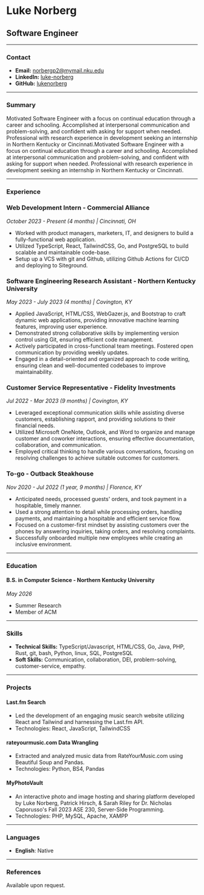 # Luke Norberg

## Software Engineer

---

### Contact

- **Email:** [norbergp2@mymail.nku.edu](norbergp2@mymail.nku.edu)
- **LinkedIn:** [luke-norberg](https://www.linkedin.com/in/luke-norberg-b74635250/)
- **GitHub:** [lukenorberg](https://www.github.com/lukenorberg)

---

### Summary

Motivated Software Engineer with a focus on continual education through a career and schooling. Accomplished at interpersonal communication and problem-solving, and confident with asking for support when needed. Professional with research experience in development seeking an internship in Northern Kentucky or Cincinnati.Motivated Software Engineer with a focus on continual education through a career and schooling. Accomplished at interpersonal communication and problem-solving, and confident with asking for support when needed. Professional with research experience in development seeking an internship in Northern Kentucky or Cincinnati.

---

### Experience

### Web Development Intern - Commercial Alliance

_October 2023 - Present (4 months) | Cincinnati, OH_

- Worked with product managers, marketers, IT, and designers to build a fully-functional web application.
- Utilized TypeScript, React, TailwindCSS, Go, and PostgreSQL to build scalable and maintainable code-base.
- Setup up a VCS with git and Github, utilizing Github Actions for CI/CD and deploying to Siteground.

### Software Engineering Research Assistant - Northern Kentucky University

_May 2023 - July 2023 (4 months) | Covington, KY_

- Applied JavaScript, HTML/CSS, WebGazer.js, and Bootstrap to craft dynamic web applications, providing innovative machine learning features, improving user experience.
- Demonstrated strong collaborative skills by implementing version control using Git, ensuring efficient code management.
- Actively participated in cross-functional team meetings. Fostered open communication by providing weekly updates.
- Engaged in a detail-oriented and organized approach to code writing, ensuring clean and well-documented codebases to improve maintainability.

### Customer Service Representative - Fidelity Investments

_Jul 2022 - Mar 2023 (9 months) | Covington, KY_

- Leveraged exceptional communication skills while assisting diverse customers, establishing rapport, and providing solutions to their financial needs.
- Utilized Microsoft OneNote, Outlook, and Word to organize and manage customer and coworker interactions, ensuring effective documentation, collaboration, and communication.
- Employed critical thinking to handle various conversations, focusing on resolving challenges to achieve suitable outcomes for customers.

### To-go - Outback Steakhouse

_Nov 2020 - Jul 2022 (1 year, 9 months) | Florence, KY_

- Anticipated needs, processed guests' orders, and took payment in a hospitable, timely manner.
- Used a strong attention to detail while processing orders, handling payments, and maintaining a hospitable and efficient service flow.
- Focused on a customer-first mindset by assisting customers over the phones by answering inquiries, taking orders, and resolving complaints.
- Successfully onboarded multiple new employees while creating an inclusive environment.

---

### Education

#### B.S. in Computer Science - Northern Kentucky University

_*May 2026*_

- Summer Research
- Member of ACM

---

### Skills

- **Technical Skills:** TypeScript/Javascript, HTML/CSS, Go, Java, PHP, Rust, git, bash, Python, linux, SQL, PostgreSQL
- **Soft Skills:** Communication, collaboration, DEI, problem-solving, customer-service, empathy.

---

### Projects

#### Last.fm Search

- Led the development of an engaging music search website utilizing React and Tailwind and harnessing the Last.fm API.
- Technologies: React, JavaScript, TailwindCSS

#### rateyourmusic.com Data Wrangling

- Extracted and analyzed music data from RateYourMusic.com using Beautiful Soup and Pandas.
- Technologies: Python, BS4, Pandas

#### MyPhotoVault

- An interactive photo and image hosting and sharing platform developed by Luke Norberg, Patrick Hirsch, & Sarah Riley for Dr. Nicholas Caporusso's Fall 2023 ASE 230, Server-Side Programming.
- Technologies: PHP, MySQL, Apache, XAMPP

---

### Languages

- **English**: Native

---

### References

Available upon request.
